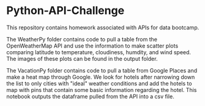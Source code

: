 # Python-API-Challenge
This repository contains homework associated with APIs for data bootcamp. 

The WeatherPy folder contains code to pull a table from the OpenWeatherMap API and use the information to make scatter plots comparing latitude to temperature, cloudiness, humdity, and wind speed. The images of these plots can be found in the output folder.

The VacationPy folder contains code to pull a table from Google Places and make a heat map through Google. We look for hotels after narrowing down the list to only cities with "ideal" weather conditions and add the hotels to map with pins that contain some basic information regarding the hotel. This notebook outputs the dataframe pulled from the API into a csv file.